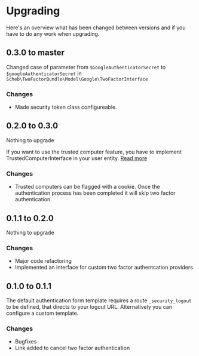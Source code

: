Upgrading
=========

Here's an overview what has been changed between versions and if you have to do any work when upgrading. 

## 0.3.0 to master

Changed case of parameter from `$GoogleAuthenticatorSecret` to `$googleAuthenticatorSecret` in `Scheb\TwoFactorBundle\Model\Google\TwoFactorInterface`

### Changes
 - Made security token class configureable.

## 0.2.0 to 0.3.0

Nothing to upgrade

If you want to use the trusted computer feature, you have to implement TrustedComputerInterface in your user entity. [Read more](Resources/doc/trusted_computer.md)

### Changes
 - Trusted computers can be flagged with a cookie. Once the authentication process has been completed it will skip two factor authentication.

## 0.1.1 to 0.2.0

Nothing to upgrade

### Changes
 - Major code refactoring
 - Implemented an interface for custom two factor authentcation providers

## 0.1.0 to 0.1.1

The default authentication form template requires a route `_security_logout` to be defined, that directs to your logout URL. Alternatively you can configure a custom template.

### Changes
 - Bugfixes
 - Link added to cancel two factor authentication
